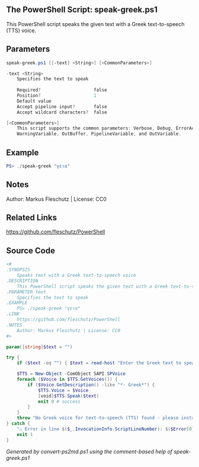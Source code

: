 ## The PowerShell Script: speak-greek.ps1

This PowerShell script speaks the given text with a Greek text-to-speech (TTS) voice.

## Parameters
```powershell
speak-greek.ps1 [[-text] <String>] [<CommonParameters>]

-text <String>
    Specifies the text to speak
    
    Required?                    false
    Position?                    1
    Default value                
    Accept pipeline input?       false
    Accept wildcard characters?  false

[<CommonParameters>]
    This script supports the common parameters: Verbose, Debug, ErrorAction, ErrorVariable, WarningAction, 
    WarningVariable, OutBuffer, PipelineVariable, and OutVariable.
```

## Example
```powershell
PS> ./speak-greek "γεια"

```

## Notes
Author: Markus Fleschutz | License: CC0

## Related Links
https://github.com/fleschutz/PowerShell

## Source Code
```powershell
<#
.SYNOPSIS
	Speaks text with a Greek text-to-speech voice
.DESCRIPTION
	This PowerShell script speaks the given text with a Greek text-to-speech (TTS) voice.
.PARAMETER text
	Specifies the text to speak
.EXAMPLE
	PS> ./speak-greek "γεια"
.LINK
	https://github.com/fleschutz/PowerShell
.NOTES
	Author: Markus Fleschutz | License: CC0
#>

param([string]$text = "")

try {
	if ($text -eq "") { $text = read-host "Enter the Greek text to speak" }

	$TTS = New-Object -ComObject SAPI.SPVoice
	foreach ($Voice in $TTS.GetVoices()) {
		if ($Voice.GetDescription() -like "*- Greek*") { 
			$TTS.Voice = $Voice
			[void]$TTS.Speak($text)
			exit 0 # success
		}
	}
	throw "No Greek voice for text-to-speech (TTS) found - please install one"
} catch {
	"⚠️ Error in line $($_.InvocationInfo.ScriptLineNumber): $($Error[0])"
	exit 1
}
```

*Generated by convert-ps2md.ps1 using the comment-based help of speak-greek.ps1*
